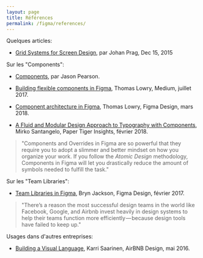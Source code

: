 ```yaml
---
layout: page
title: Références
permalink: /figma/references/
---
```


Quelques articles:

* [Grid Systems for Screen Design](https://blog.figma.com/grid-systems-for-screen-design-46d86ea9fd48), par Johan Prag, Dec 15, 2015

Sur les "Components":

* [Components](https://help.figma.com/drawing/components), par Jason Pearson.

* [Building flexible components in Figma](https://medium.com/@nspace/building-flexible-components-in-figma-41113aa69493), Thomas Lowry, Medium, juillet 2017.
* [Component architecture in Figma](https://blog.figma.com/component-architecture-in-figma-f16ae9cc4481), Thomas Lowry, Figma Design, mars 2018.

* [A Fluid and Modular Design Approach to Typography with Components](https://insights.papertiger.com/figma-a-fluid-and-modular-design-approach-to-typography-with-components-a9feef8e84a6), Mirko Santangelo, Paper Tiger Insights, février 2018.

> "Components and Overrides in Figma are so powerful that they require you to adopt a slimmer and better mindset on how you organize your work. If you follow the *Atomic Design* methodology, Components in Figma will let you drastically reduce the amount of symbols needed to fulfill the task."

Sur les "Team Libraries":

* [Team Libraries in Figma](https://blog.figma.com/team-libraries-in-figma-409fa5e20f7), Bryn Jackson, Figma Design, février 2017.

> "There’s a reason the most successful design teams in the world like Facebook, Google, and Airbnb invest heavily in design systems to help their teams function more efficiently — because design tools have failed to keep up."

Usages dans d'autres entreprises:

* [Building a Visual Language](https://airbnb.design/building-a-visual-language/), Karri Saarinen, AirBNB Design, mai 2016.